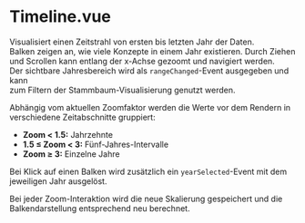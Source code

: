 # Timeline.vue

Visualisiert einen Zeitstrahl von ersten bis letzten Jahr der Daten.  
Balken zeigen an, wie viele Konzepte in einem Jahr existieren. Durch Ziehen  
und Scrollen kann entlang der x-Achse gezoomt und navigiert werden.  
Der sichtbare Jahresbereich wird als `rangeChanged`-Event ausgegeben und kann  
zum Filtern der Stammbaum-Visualisierung genutzt werden.

Abhängig vom aktuellen Zoomfaktor werden die Werte vor dem Rendern in  
verschiedene Zeitabschnitte gruppiert:

- **Zoom < 1.5:** Jahrzehnte  
- **1.5 ≤ Zoom < 3:** Fünf-Jahres-Intervalle  
- **Zoom ≥ 3:** Einzelne Jahre  

Bei Klick auf einen Balken wird zusätzlich ein `yearSelected`-Event mit dem  
jeweiligen Jahr ausgelöst.  

Bei jeder Zoom-Interaktion wird die neue Skalierung gespeichert und die  
Balkendarstellung entsprechend neu berechnet.
